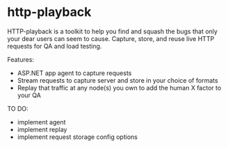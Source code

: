 # http-playback

HTTP-playback is a toolkit to help you find and squash the bugs that only your dear users can seem to cause. Capture, store, and reuse live HTTP requests for QA and load testing.

Features:
- ASP.NET app agent to capture requests
- Stream requests to capture server and store in your choice of formats
- Replay that traffic at any node(s) you own to add the human X factor to your QA

TO DO:
- implement agent
- implement replay
- implement request storage config options
